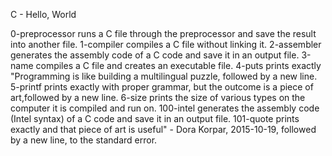 C - Hello, World

0-preprocessor runs a C file through the preprocessor and save the result into another file.
1-compiler compiles a C file without linking it.
2-assembler generates the assembly code of a C code and save it in an output file.
3-name compiles a C file and creates an executable file.
4-puts prints exactly "Programming is like building a multilingual puzzle, followed by a new line.
5-printf prints exactly with proper grammar, but the outcome is a piece of art,followed by a new line.
6-size prints the size of various types on the computer it is compiled and run on.
100-intel generates the assembly code (Intel syntax) of a C code and save it in an output file.
101-quote prints exactly and that piece of art is useful" - Dora Korpar, 2015-10-19, followed by a new line, to the standard error.
